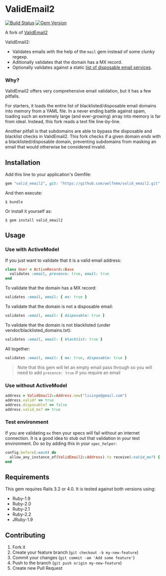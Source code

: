 # ValidEmail2
[![Build Status](https://travis-ci.org/lisinge/valid_email2.png?branch=master)](https://travis-ci.org/lisinge/valid_email2)
[![Gem Version](https://badge.fury.io/rb/valid_email2.png)](http://badge.fury.io/rb/valid_email2)

A fork of [ValidEmail2](https://github.com/lisinge/valid_email2)

ValidEmail2:

* Validates emails with the help of the `mail` gem instead of some clunky regexp.
* Aditionally validates that the domain has a MX record.
* Optionally validates against a static [list of disposable email services](vendor/disposable_domains.txt).


### Why?

ValidEmail2 offers very comprehensive email validation, but it has a few pitfalls.

For starters, it loads the entire list of blacklisted/disposable email domains into memory from a YAML file. In a never ending battle against spam, loading such an extremely large (and ever-growing) array into memory is far from ideal. Instead, this fork reads a text file line-by-line.

Another pitfall is that subdomains are able to bypass the disposable and blacklist checks in ValidEmail2. This fork checks if a given domain *ends* with a blacklisted/disposable domain, preventing subdomains from masking an email that would otherwise be considered invalid.


## Installation

Add this line to your application's Gemfile:

```ruby
gem "valid_email2", git: "https://github.com/wolfemm/valid_email2.git"
```

And then execute:

    $ bundle

Or install it yourself as:

    $ gem install valid_email2

## Usage

### Use with ActiveModel

If you just want to validate that it is a valid email address:
```ruby
class User < ActiveRecord::Base
  validates :email, presence: true, email: true
end
```

To validate that the domain has a MX record:
```ruby
validates :email, email: { mx: true }
```

To validate that the domain is not a disposable email:
```ruby
validates :email, email: { disposable: true }
```

To validate that the domain is not blacklisted (under vendor/blacklisted_domains.txt):
```ruby
validates :email, email: { blacklist: true }
```

All together:
```ruby
validates :email, email: { mx: true, disposable: true }
```

> Note that this gem will let an empty email pass through so you will need to
> add `presence: true` if you require an email

### Use without ActiveModel

```ruby
address = ValidEmail2::Address.new("lisinge@gmail.com")
address.valid? => true
address.disposable? => false
address.valid_mx? => true
```

### Test environment

If you are validating `mx` then your specs will fail without an internet connection.
It is a good idea to stub out that validation in your test environment.
Do so by adding this in your `spec_helper`:
```ruby
config.before(:each) do
  allow_any_instance_of(ValidEmail2::Address).to receive(:valid_mx?) { true }
end
```

## Requirements

This gem requires Rails 3.2 or 4.0. It is tested against both versions using:
* Ruby-1.9
* Ruby-2.0
* Ruby-2.1
* Ruby-2.2
* JRuby-1.9

## Contributing

1. Fork it
2. Create your feature branch (`git checkout -b my-new-feature`)
3. Commit your changes (`git commit -am 'Add some feature'`)
4. Push to the branch (`git push origin my-new-feature`)
5. Create new Pull Request
